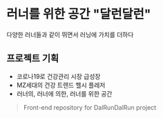 # 러너를 위한 공간 "달런달런"

다양한 러너들과 같이 뛰면서 러닝에 가치를 더하다

## 프로젝트 기획

- 코로나19로 건강관리 시장 급성장
- MZ세대의 건강 트렌드 헬시 플레저
- 러너의, 러너에 의한, 러너를 위한 공간



> Front-end repository for DalRunDalRun project
